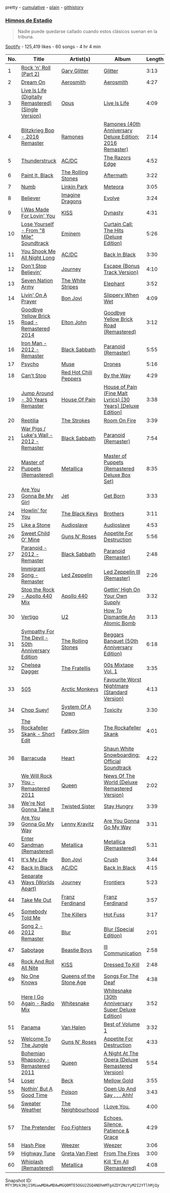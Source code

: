 pretty - [cumulative](/playlists/cumulative/37i9dQZF1DX4oL1xd4OWmV.md) - [plain](/playlists/plain/37i9dQZF1DX4oL1xd4OWmV) - [githistory](https://github.githistory.xyz/mackorone/spotify-playlist-archive/blob/main/playlists/plain/37i9dQZF1DX4oL1xd4OWmV)

### [Himnos de Estadio](https://open.spotify.com/playlist/37i9dQZF1DX4oL1xd4OWmV)

> Nadie puede quedarse callado cuando estos clásicos suenan en la tribuna.

[Spotify](https://open.spotify.com/user/spotify) - 125,419 likes - 60 songs - 4 hr 4 min

| No. | Title | Artist(s) | Album | Length |
|---|---|---|---|---|
| 1 | [Rock 'n' Roll \(Part 2\)](https://open.spotify.com/track/5F40csF5DtKOGfEg8vuz1d) | [Gary Glitter](https://open.spotify.com/artist/61zv3hX7l838ZyhaDyAx8S) | [Glitter](https://open.spotify.com/album/6Ck7kqCXreu6gH9CgdsFLO) | 3:13 |
| 2 | [Dream On](https://open.spotify.com/track/1xsYj84j7hUDDnTTerGWlH) | [Aerosmith](https://open.spotify.com/artist/7Ey4PD4MYsKc5I2dolUwbH) | [Aerosmith](https://open.spotify.com/album/1RDVdxPUaqC4o7Rkm8LoOE) | 4:27 |
| 3 | [Live Is Life \(Digitally Remastered\) \(Single Version\)](https://open.spotify.com/track/5luOvrlnzfvJQdQjrScVj4) | [Opus](https://open.spotify.com/artist/5pf1217gT8zcjOFc7oMi47) | [Live Is Life](https://open.spotify.com/album/6QFG7oroyUrjT0LeXHt7CD) | 4:09 |
| 4 | [Blitzkrieg Bop \- 2016 Remaster](https://open.spotify.com/track/4KcH1ZRV2W1q7Flq0QqC76) | [Ramones](https://open.spotify.com/artist/1co4F2pPNH8JjTutZkmgSm) | [Ramones \(40th Anniversary Deluxe Edition; 2016 Remaster\)](https://open.spotify.com/album/5uYDAwW0SZgcfOFkxrST64) | 2:14 |
| 5 | [Thunderstruck](https://open.spotify.com/track/57bgtoPSgt236HzfBOd8kj) | [AC/DC](https://open.spotify.com/artist/711MCceyCBcFnzjGY4Q7Un) | [The Razors Edge](https://open.spotify.com/album/4vu7F6h90Br1ZtYYaqfITy) | 4:52 |
| 6 | [Paint It, Black](https://open.spotify.com/track/63T7DJ1AFDD6Bn8VzG6JE8) | [The Rolling Stones](https://open.spotify.com/artist/22bE4uQ6baNwSHPVcDxLCe) | [Aftermath](https://open.spotify.com/album/72qrnM4yUNMDDlWiqKc8iY) | 3:22 |
| 7 | [Numb](https://open.spotify.com/track/2nLtzopw4rPReszdYBJU6h) | [Linkin Park](https://open.spotify.com/artist/6XyY86QOPPrYVGvF9ch6wz) | [Meteora](https://open.spotify.com/album/4Gfnly5CzMJQqkUFfoHaP3) | 3:05 |
| 8 | [Believer](https://open.spotify.com/track/0pqnGHJpmpxLKifKRmU6WP) | [Imagine Dragons](https://open.spotify.com/artist/53XhwfbYqKCa1cC15pYq2q) | [Evolve](https://open.spotify.com/album/33pt9HBdGlAbRGBHQgsZsU) | 3:24 |
| 9 | [I Was Made For Lovin' You](https://open.spotify.com/track/07q0QVgO56EorrSGHC48y3) | [KISS](https://open.spotify.com/artist/07XSN3sPlIlB2L2XNcTwJw) | [Dynasty](https://open.spotify.com/album/4FA68GsblSfvKZZRfM1tI1) | 4:31 |
| 10 | [Lose Yourself \- From "8 Mile" Soundtrack](https://open.spotify.com/track/5Z01UMMf7V1o0MzF86s6WJ) | [Eminem](https://open.spotify.com/artist/7dGJo4pcD2V6oG8kP0tJRR) | [Curtain Call: The Hits \(Deluxe Edition\)](https://open.spotify.com/album/5qENHeCSlwWpEzb25peRmQ) | 5:26 |
| 11 | [You Shook Me All Night Long](https://open.spotify.com/track/2SiXAy7TuUkycRVbbWDEpo) | [AC/DC](https://open.spotify.com/artist/711MCceyCBcFnzjGY4Q7Un) | [Back In Black](https://open.spotify.com/album/6mUdeDZCsExyJLMdAfDuwh) | 3:30 |
| 12 | [Don't Stop Believin'](https://open.spotify.com/track/4bHsxqR3GMrXTxEPLuK5ue) | [Journey](https://open.spotify.com/artist/0rvjqX7ttXeg3mTy8Xscbt) | [Escape \(Bonus Track Version\)](https://open.spotify.com/album/43wpzak9OmQfrjyksuGwp0) | 4:10 |
| 13 | [Seven Nation Army](https://open.spotify.com/track/3dPQuX8Gs42Y7b454ybpMR) | [The White Stripes](https://open.spotify.com/artist/4F84IBURUo98rz4r61KF70) | [Elephant](https://open.spotify.com/album/6D9urpsOWWKtYvF6PaorGE) | 3:52 |
| 14 | [Livin' On A Prayer](https://open.spotify.com/track/37ZJ0p5Jm13JPevGcx4SkF) | [Bon Jovi](https://open.spotify.com/artist/58lV9VcRSjABbAbfWS6skp) | [Slippery When Wet](https://open.spotify.com/album/0kBfgEilUFCMIQY5IOjG4t) | 4:09 |
| 15 | [Goodbye Yellow Brick Road \- Remastered 2014](https://open.spotify.com/track/4IRHwIZHzlHT1FQpRa5RdE) | [Elton John](https://open.spotify.com/artist/3PhoLpVuITZKcymswpck5b) | [Goodbye Yellow Brick Road \(Remastered\)](https://open.spotify.com/album/5WupqgR68HfuHt3BMJtgun) | 3:12 |
| 16 | [Iron Man \- 2012 \- Remaster](https://open.spotify.com/track/3IOQZRcEkplCXg6LofKqE9) | [Black Sabbath](https://open.spotify.com/artist/5M52tdBnJaKSvOpJGz8mfZ) | [Paranoid \(Remaster\)](https://open.spotify.com/album/6r7LZXAVueS5DqdrvXJJK7) | 5:55 |
| 17 | [Psycho](https://open.spotify.com/track/383QXk8nb2YrARMUwDdjQS) | [Muse](https://open.spotify.com/artist/12Chz98pHFMPJEknJQMWvI) | [Drones](https://open.spotify.com/album/2wart5Qjnvx1fd7LPdQxgJ) | 5:16 |
| 18 | [Can't Stop](https://open.spotify.com/track/4BcS4LomxUnQpzx4hCaJTs) | [Red Hot Chili Peppers](https://open.spotify.com/artist/0L8ExT028jH3ddEcZwqJJ5) | [By the Way](https://open.spotify.com/album/1jWKVgnHX8nwR551hQNx5K) | 4:29 |
| 19 | [Jump Around \- 30 Years Remaster](https://open.spotify.com/track/7L93GESzq43UkKUt5FsOCq) | [House Of Pain](https://open.spotify.com/artist/0AuW7OCyKfFrsMbtHrYgIV) | [House of Pain \(Fine Malt Lyrics\) \[30 Years\] \[Deluxe Edition\]](https://open.spotify.com/album/1GYvmeraQXDxxSC9T3RDvM) | 3:38 |
| 20 | [Reptilia](https://open.spotify.com/track/57Xjny5yNzAcsxnusKmAfA) | [The Strokes](https://open.spotify.com/artist/0epOFNiUfyON9EYx7Tpr6V) | [Room On Fire](https://open.spotify.com/album/3HFbH1loOUbqCyPsLuHLLh) | 3:39 |
| 21 | [War Pigs / Luke's Wall \- 2012 \- Remaster](https://open.spotify.com/track/2rd9ETlulTbz6BYZcdvIE1) | [Black Sabbath](https://open.spotify.com/artist/5M52tdBnJaKSvOpJGz8mfZ) | [Paranoid \(Remaster\)](https://open.spotify.com/album/6r7LZXAVueS5DqdrvXJJK7) | 7:54 |
| 22 | [Master of Puppets \(Remastered\)](https://open.spotify.com/track/54bm2e3tk8cliUz3VSdCPZ) | [Metallica](https://open.spotify.com/artist/2ye2Wgw4gimLv2eAKyk1NB) | [Master of Puppets \(Remastered Deluxe Box Set\)](https://open.spotify.com/album/7CGhx630DIjdJqaBDVKc5j) | 8:35 |
| 23 | [Are You Gonna Be My Girl](https://open.spotify.com/track/305WCRhhS10XUcH6AEwZk6) | [Jet](https://open.spotify.com/artist/5ypxebeHEIXjMtJb17uJlI) | [Get Born](https://open.spotify.com/album/6NrLpQCPYrNS3kVWxDgIlg) | 3:33 |
| 24 | [Howlin' for You](https://open.spotify.com/track/0grFc6klR3hxoHLcgCYsF4) | [The Black Keys](https://open.spotify.com/artist/7mnBLXK823vNxN3UWB7Gfz) | [Brothers](https://open.spotify.com/album/7qE6RXYyz5kj5Tll7mJU0v) | 3:11 |
| 25 | [Like a Stone](https://open.spotify.com/track/3YuaBvuZqcwN3CEAyyoaei) | [Audioslave](https://open.spotify.com/artist/2ziB7fzrXBoh1HUPS6sVFn) | [Audioslave](https://open.spotify.com/album/78guAsers0klWl6RwzgDLd) | 4:53 |
| 26 | [Sweet Child O' Mine](https://open.spotify.com/track/7snQQk1zcKl8gZ92AnueZW) | [Guns N' Roses](https://open.spotify.com/artist/3qm84nBOXUEQ2vnTfUTTFC) | [Appetite For Destruction](https://open.spotify.com/album/28yHV3Gdg30AiB8h8em1eW) | 5:56 |
| 27 | [Paranoid \- 2012 \- Remaster](https://open.spotify.com/track/1Y373MqadDRtclJNdnUXVc) | [Black Sabbath](https://open.spotify.com/artist/5M52tdBnJaKSvOpJGz8mfZ) | [Paranoid \(Remaster\)](https://open.spotify.com/album/6r7LZXAVueS5DqdrvXJJK7) | 2:48 |
| 28 | [Immigrant Song \- Remaster](https://open.spotify.com/track/78lgmZwycJ3nzsdgmPPGNx) | [Led Zeppelin](https://open.spotify.com/artist/36QJpDe2go2KgaRleHCDTp) | [Led Zeppelin III \(Remaster\)](https://open.spotify.com/album/6P5QHz4XtxOmS5EuiGIPut) | 2:26 |
| 29 | [Stop the Rock \- Apollo 440 Mix](https://open.spotify.com/track/37jrubWAb4F9TY2GgSRG56) | [Apollo 440](https://open.spotify.com/artist/37f9cjf8Ic4t7vYNRYAzI7) | [Gettin' High On Your Own Supply](https://open.spotify.com/album/0OiWmi1Jt8URgnt8SS4YtP) | 3:32 |
| 30 | [Vertigo](https://open.spotify.com/track/1gVVSmhWjci8l9Vrsl6HaS) | [U2](https://open.spotify.com/artist/51Blml2LZPmy7TTiAg47vQ) | [How To Dismantle An Atomic Bomb](https://open.spotify.com/album/5PQPur1PEZFDkI0AXbxFlB) | 3:13 |
| 31 | [Sympathy For The Devil \- 50th Anniversary Edition](https://open.spotify.com/track/1Ud6moTC0KyXMq1Oxfien0) | [The Rolling Stones](https://open.spotify.com/artist/22bE4uQ6baNwSHPVcDxLCe) | [Beggars Banquet \(50th Anniversary Edition\)](https://open.spotify.com/album/6OHri5qNxwCdVSdyCslspd) | 6:18 |
| 32 | [Chelsea Dagger](https://open.spotify.com/track/67lUnONbmKswslSTtP9Jzu) | [The Fratellis](https://open.spotify.com/artist/3M4ThdJR28z9eSMcQHAZ5G) | [00s Mixtape Vol\. 1](https://open.spotify.com/album/5QXHEmrzHWEMuEv4pfdVCV) | 3:35 |
| 33 | [505](https://open.spotify.com/track/58ge6dfP91o9oXMzq3XkIS) | [Arctic Monkeys](https://open.spotify.com/artist/7Ln80lUS6He07XvHI8qqHH) | [Favourite Worst Nightmare \(Standard Version\)](https://open.spotify.com/album/6rsQnwaoJHxXJRCDBPkBRw) | 4:13 |
| 34 | [Chop Suey!](https://open.spotify.com/track/2DlHlPMa4M17kufBvI2lEN) | [System Of A Down](https://open.spotify.com/artist/5eAWCfyUhZtHHtBdNk56l1) | [Toxicity](https://open.spotify.com/album/6jWde94ln40epKIQCd8XUh) | 3:30 |
| 35 | [The Rockafeller Skank \- Short Edit](https://open.spotify.com/track/6QuBlKmaadzwQn21IUTPPX) | [Fatboy Slim](https://open.spotify.com/artist/4Y7tXHSEejGu1vQ9bwDdXW) | [The Rockafeller Skank](https://open.spotify.com/album/3Q4pPaHsv4Dy5v3Y0AQXdK) | 4:01 |
| 36 | [Barracuda](https://open.spotify.com/track/38bHLl4pznhxzRJLuw1OA7) | [Heart](https://open.spotify.com/artist/34jw2BbxjoYalTp8cJFCPv) | [Shaun White Snowboarding: Official Soundtrack](https://open.spotify.com/album/0QWjK3wGoCug92yQIeBdxu) | 4:22 |
| 37 | [We Will Rock You \- Remastered 2011](https://open.spotify.com/track/54flyrjcdnQdco7300avMJ) | [Queen](https://open.spotify.com/artist/1dfeR4HaWDbWqFHLkxsg1d) | [News Of The World \(Deluxe Remastered Version\)](https://open.spotify.com/album/6Di4m5k1BtMJ0R44bWNutu) | 2:02 |
| 38 | [We're Not Gonna Take It](https://open.spotify.com/track/1hlveB9M6ijHZRbzZ2teyh) | [Twisted Sister](https://open.spotify.com/artist/7b85ve82Sh36a3UAx74wut) | [Stay Hungry](https://open.spotify.com/album/0dzqapIToiOhULGvzDKpXm) | 3:39 |
| 39 | [Are You Gonna Go My Way](https://open.spotify.com/track/45Ia1U4KtIjAPPU7Wv1Sea) | [Lenny Kravitz](https://open.spotify.com/artist/5gznATMVO85ZcLTkE9ULU7) | [Are You Gonna Go My Way](https://open.spotify.com/album/35LzZH7Fgog8lf1hfcdoMQ) | 3:31 |
| 40 | [Enter Sandman \(Remastered\)](https://open.spotify.com/track/3VqHuw0wFlIHcIPWkhIbdQ) | [Metallica](https://open.spotify.com/artist/2ye2Wgw4gimLv2eAKyk1NB) | [Metallica \(Remastered\)](https://open.spotify.com/album/55fq75UfkYbGMq4CncCtOH) | 5:31 |
| 41 | [It's My Life](https://open.spotify.com/track/0v1XpBHnsbkCn7iJ9Ucr1l) | [Bon Jovi](https://open.spotify.com/artist/58lV9VcRSjABbAbfWS6skp) | [Crush](https://open.spotify.com/album/0Q9SljCrM0CL0bR23MuP69) | 3:44 |
| 42 | [Back In Black](https://open.spotify.com/track/08mG3Y1vljYA6bvDt4Wqkj) | [AC/DC](https://open.spotify.com/artist/711MCceyCBcFnzjGY4Q7Un) | [Back In Black](https://open.spotify.com/album/6mUdeDZCsExyJLMdAfDuwh) | 4:15 |
| 43 | [Separate Ways \(Worlds Apart\)](https://open.spotify.com/track/4ECNtOnqzxutZkXP4TE3n3) | [Journey](https://open.spotify.com/artist/0rvjqX7ttXeg3mTy8Xscbt) | [Frontiers](https://open.spotify.com/album/2EFUNYmwxe0AOGxBORrfaw) | 5:23 |
| 44 | [Take Me Out](https://open.spotify.com/track/20I8RduZC2PWMWTDCZuuAN) | [Franz Ferdinand](https://open.spotify.com/artist/0XNa1vTidXlvJ2gHSsRi4A) | [Franz Ferdinand](https://open.spotify.com/album/0vi5ePiEHrGZJF7QhnDW2z) | 3:57 |
| 45 | [Somebody Told Me](https://open.spotify.com/track/6PwjJ58I4t7Mae9xfZ9l9v) | [The Killers](https://open.spotify.com/artist/0C0XlULifJtAgn6ZNCW2eu) | [Hot Fuss](https://open.spotify.com/album/4piJq7R3gjUOxnYs6lDCTg) | 3:17 |
| 46 | [Song 2 \- 2012 Remaster](https://open.spotify.com/track/1FTSo4v6BOZH9QxKc3MbVM) | [Blur](https://open.spotify.com/artist/7MhMgCo0Bl0Kukl93PZbYS) | [Blur \(Special Edition\)](https://open.spotify.com/album/7HvIrSkKGJCzd8AKyjTJ6Q) | 2:01 |
| 47 | [Sabotage](https://open.spotify.com/track/3EyyhPW2GcLYuwV1MajRd6) | [Beastie Boys](https://open.spotify.com/artist/03r4iKL2g2442PT9n2UKsx) | [Ill Communication](https://open.spotify.com/album/290eTJ15EAYJa3JomDWyhh) | 2:58 |
| 48 | [Rock And Roll All Nite](https://open.spotify.com/track/6KTv0Z8BmVqM7DPxbGzpVC) | [KISS](https://open.spotify.com/artist/07XSN3sPlIlB2L2XNcTwJw) | [Dressed To Kill](https://open.spotify.com/album/1YCC4oZXg2zGn7pVSKVlGF) | 2:48 |
| 49 | [No One Knows](https://open.spotify.com/track/6NvRxjfYkkT2SpirAlmsjH) | [Queens of the Stone Age](https://open.spotify.com/artist/4pejUc4iciQfgdX6OKulQn) | [Songs For The Deaf](https://open.spotify.com/album/58HZZpS0wxJKwGjoerg0mk) | 4:38 |
| 50 | [Here I Go Again \- Radio Mix](https://open.spotify.com/track/6m8FEpCFkSrzhH1W3R2yKU) | [Whitesnake](https://open.spotify.com/artist/3UbyYnvNIT5DFXU4WgiGpP) | [Whitesnake \(30th Anniversary Super Deluxe Edition\)](https://open.spotify.com/album/0aaGy4xNDYJ1QLllH7mSNp) | 3:52 |
| 51 | [Panama](https://open.spotify.com/track/42Lq6GBO5KUSNeSgJsOoke) | [Van Halen](https://open.spotify.com/artist/2cnMpRsOVqtPMfq7YiFE6K) | [Best of Volume 1](https://open.spotify.com/album/7ndqT6LH9o6YQ5uA7aT0St) | 3:32 |
| 52 | [Welcome To The Jungle](https://open.spotify.com/track/0G21yYKMZoHa30cYVi1iA8) | [Guns N' Roses](https://open.spotify.com/artist/3qm84nBOXUEQ2vnTfUTTFC) | [Appetite For Destruction](https://open.spotify.com/album/28yHV3Gdg30AiB8h8em1eW) | 4:33 |
| 53 | [Bohemian Rhapsody \- Remastered 2011](https://open.spotify.com/track/7tFiyTwD0nx5a1eklYtX2J) | [Queen](https://open.spotify.com/artist/1dfeR4HaWDbWqFHLkxsg1d) | [A Night At The Opera \(Deluxe Remastered Version\)](https://open.spotify.com/album/6X9k3hSsvQck2OfKYdBbXr) | 5:54 |
| 54 | [Loser](https://open.spotify.com/track/5NTZM8YYeKM2YsGSffVIge) | [Beck](https://open.spotify.com/artist/3vbKDsSS70ZX9D2OcvbZmS) | [Mellow Gold](https://open.spotify.com/album/1M1dhwZE65bqGfbUdMzvlj) | 3:55 |
| 55 | [Nothin' But A Good Time](https://open.spotify.com/track/6G09JrmKdDAe29eSH8ZQmR) | [Poison](https://open.spotify.com/artist/1fBCIkoPOPCDLUxGuWNvyo) | [Open Up And Say \. \. \. Ahh!](https://open.spotify.com/album/1XKDdHnYVcbcguSX2pXoP8) | 3:43 |
| 56 | [Sweater Weather](https://open.spotify.com/track/2QjOHCTQ1Jl3zawyYOpxh6) | [The Neighbourhood](https://open.spotify.com/artist/77SW9BnxLY8rJ0RciFqkHh) | [I Love You.](https://open.spotify.com/album/4xkM0BwLM9H2IUcbYzpcBI) | 4:00 |
| 57 | [The Pretender](https://open.spotify.com/track/7x8dCjCr0x6x2lXKujYD34) | [Foo Fighters](https://open.spotify.com/artist/7jy3rLJdDQY21OgRLCZ9sD) | [Echoes, Silence, Patience & Grace](https://open.spotify.com/album/3ilXDEG0xiajK8AbqboeJz) | 4:29 |
| 58 | [Hash Pipe](https://open.spotify.com/track/2mPMFJvQ0v27gVqe5b6nDn) | [Weezer](https://open.spotify.com/artist/3jOstUTkEu2JkjvRdBA5Gu) | [Weezer](https://open.spotify.com/album/2OBSz5Nlto0Q5CtYPzPY7c) | 3:06 |
| 59 | [Highway Tune](https://open.spotify.com/track/7aOor99o8NNLZYElOXlBG1) | [Greta Van Fleet](https://open.spotify.com/artist/4NpFxQe2UvRCAjto3JqlSl) | [From The Fires](https://open.spotify.com/album/6uSnHSIBGKUiW1uKQLYZ7w) | 3:00 |
| 60 | [Whiplash \(Remastered\)](https://open.spotify.com/track/4k1IS2uF2dGcU3GzOOZqqb) | [Metallica](https://open.spotify.com/artist/2ye2Wgw4gimLv2eAKyk1NB) | [Kill 'Em All \(Remastered\)](https://open.spotify.com/album/0vNBQof86Lv5gLuf26ML7o) | 4:08 |

Snapshot ID: `MTY3Mzk3NjI5MiwwMDAwMDAwMGQ0MTE5OGU2ZGQ4NDhmMTg4ZDY2NzYyM2I2YTlhMjQy`
